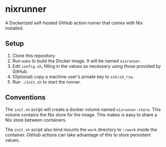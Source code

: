 nixrunner
=========

A Dockerized self-hosted GitHub action runner that comes with Nix installed.


Setup
-----

1. Clone this repository
2. Run `make` to build the Docker image. It will be named `nixrunner`.
3. Edit `config.sh`, filling in the values as necessary using those provided by GitHub.
4. (Optional) copy a machine user's private key to `ssh/id_rsa`.
5. Run `./init.sh` to start the runner.


Conventions
-----------

The `init.sh` script will create a docker volume named `nixrunner-store`. This volume
contains the Nix store for the image. This makes is easy to share a Nix store between
containers.

The `init.sh` script also bind mounts the `work` directory to `~/work` inside the
container. GitHub actions can take advantage of this to store persistent values.
